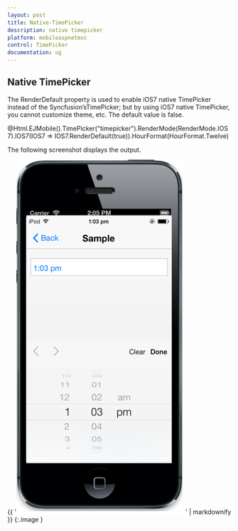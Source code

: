 ```yaml
---
layout: post
title: Native-TimePicker
description: native timepicker
platform: mobileaspnetmvc
control: TimePicker
documentation: ug
---
```


## Native TimePicker

The RenderDefault property is used to enable iOS7 native TimePicker instead of the Syncfusion’sTimePicker; but by using iOS7 native TimePicker, you cannot customize theme, etc. The default value is false.

@Html.EJMobile().TimePicker("timepicker").RenderMode(RenderMode.IOS7).IOS7(IOS7 => IOS7.RenderDefault(true)).HourFormat(HourFormat.Twelve)

The following screenshot displays the output.

{{ '![](Native-TimePicker_images/Native-TimePicker_img1.png)' | markdownify }}
{:.image }


